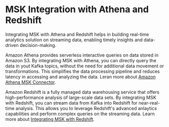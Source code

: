 # **MSK Integration with Athena and Redshift**

Integrating MSK with Athena and Redshift helps in building real-time analytics solution on streaming data, enabling timely insights and data-driven decision-making. 

Amazon Athena provides serverless interactive queries on data stored in Amazon S3. By integrating MSK with Athena, you can directly query the data in  yout Kafka topics, without the need for additional data movement or transformations. This simplifies the data processing pipeline and reduces latency in accessing and analyzing the data. 
Leran more about [Amazon Athena MSK Connector](https://docs.aws.amazon.com/athena/latest/ug/connectors-msk.html).

Amazon Redshift is a fully managed data warehousing service that offers high-performance analysis of large-scale data sets. By integrating MSK with Redshift, you can stream data from Kafka into Redshift for near-real-time analysis. This allows you to leverage Redshift's advanced anlaytics capabilities and perform complex queries on the streaming data. 
Learn more about [Integrating MSK with Redshift](https://docs.aws.amazon.com/redshift/latest/dg/materialized-view-streaming-ingestion-getting-started-MSK.html).

